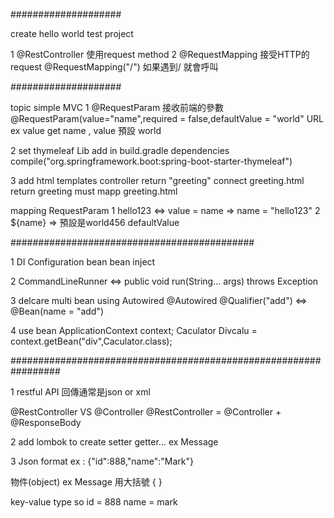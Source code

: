 ####################

create hello world test project

1 @RestController 使用request method
2 @RequestMapping 接受HTTP的request  @RequestMapping("/") 如果遇到/ 就會呼叫

####################

topic simple MVC
1
@RequestParam 接收前端的參數
@RequestParam(value="name",required = false,defaultValue = "world"
URL ex value get name , value 預設 world

2 set thymeleaf Lib
add in build.gradle dependencies
compile("org.springframework.boot:spring-boot-starter-thymeleaf")

3 add html
  templates
  controller return "greeting" connect greeting.html  return greeting must mapp greeting.html
  <p th:text = "'hello123,'+${name}+'!'"> mapping RequestParam
  1 hello123 <=> value = name => name = "hello123"
  2 ${name} => 預設是world456 defaultValue

############################################

1 DI
  Configuration bean
  bean inject

2 CommandLineRunner <=>  public void run(String... args) throws Exception

3 delcare multi bean using Autowired
   @Autowired  @Qualifier("add")  <=> @Bean(name = "add")

4 use bean
  ApplicationContext context;
  Caculator Divcalu = context.getBean("div",Caculator.class);


#################################################################

1 restful API 回傳通常是json or xml

@RestController VS @Controller
@RestController = @Controller + @ResponseBody

2 add lombok to create setter getter... ex Message

3 Json format ex : {"id":888,"name":"Mark"}

  物件(object) ex Message 用大括號 { }

  key-value type  so
  id = 888
  name = mark



